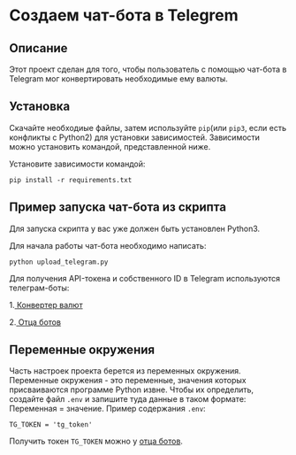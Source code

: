 # Создаем чат-бота в Telegrem
## Описание
Этот проект сделан для того, чтобы пользователь с помощью чат-бота в Telegram мог конвертировать необходимые ему валюты. 
## Установка
Скачайте необходиые файлы, затем используйте `pip`(или `pip3`, если есть конфликты с Python2) для установки зависимостей. Зависимости можно установить командой, представленной ниже.

Установите зависимости командой:

```
pip install -r requirements.txt
```
## Пример запуска чат-бота из скрипта
Для запуска скрипта у вас уже должен быть установлен Python3.

Для начала работы чат-бота необходимо написать:
```
python upload_telegram.py
```
Для получения API-токена и собственного ID в Telegram используются телеграм-боты:

1.[ Конвертер валют](https://t.me/tg_CurrencyConverter_bot)

2.[ Отца ботов](https://telegram.me/BotFather)

## Переменные окружения 
Часть настроек проекта берется из переменных окружения. Переменные окружения - это переменные, значения которых присваиваются программе Python извне. Чтобы их определить, создайте файл `.env` и запишите туда данные в таком формате: Переменная = значение.
Пример содержания `.env`:

`TG_TOKEN = 'tg_token'`

Получить токен `TG_TOKEN` можно у [отца ботов](https://telegram.me/BotFather).
